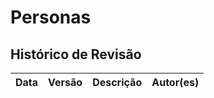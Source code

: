 # Personas

## Histórico de Revisão

| Data  | Versão | Descrição | Autor(es) |
|-------|--------|-----------|-----------|
